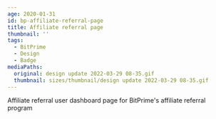 ```yaml
---
age: 2020-01-31
id: bp-affiliate-referral-page
title: Affiliate referral page
thumbnail: ''
tags:
  - BitPrime
  - Design
  - Badge
mediaPaths:
  original: design update 2022-03-29 08-35.gif
  thumbnail: sizes/thumbnail/design update 2022-03-29 08-35.gif
---
```

Affiliate referral user dashboard page for BitPrime's affiliate referral program